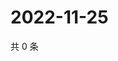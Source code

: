 # 2022-11-25

共 0 条

<!-- BEGIN WEIBO -->
<!-- 最后更新时间 Fri Nov 25 2022 19:00:54 GMT+0800 (China Standard Time) -->

<!-- END WEIBO -->
